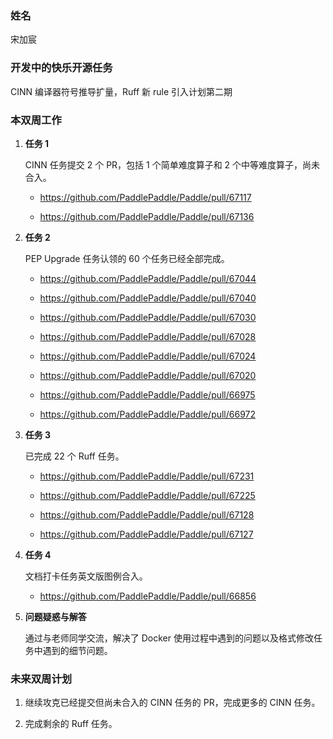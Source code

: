 ### 姓名

宋加宸


### 开发中的快乐开源任务

CINN 编译器符号推导扩量，Ruff 新 rule 引入计划第二期

### 本双周工作

1. **任务 1**

    CINN 任务提交 2 个 PR，包括 1 个简单难度算子和 2 个中等难度算子，尚未合入。

    - https://github.com/PaddlePaddle/Paddle/pull/67117
    
    - https://github.com/PaddlePaddle/Paddle/pull/67136


2. **任务 2**

    PEP Upgrade 任务认领的 60 个任务已经全部完成。

    - https://github.com/PaddlePaddle/Paddle/pull/67044

    - https://github.com/PaddlePaddle/Paddle/pull/67040

    - https://github.com/PaddlePaddle/Paddle/pull/67030

    - https://github.com/PaddlePaddle/Paddle/pull/67028

    - https://github.com/PaddlePaddle/Paddle/pull/67024

    - https://github.com/PaddlePaddle/Paddle/pull/67020

    - https://github.com/PaddlePaddle/Paddle/pull/66975

    - https://github.com/PaddlePaddle/Paddle/pull/66972

3. **任务 3**

    已完成 22 个 Ruff 任务。

    - https://github.com/PaddlePaddle/Paddle/pull/67231

    - https://github.com/PaddlePaddle/Paddle/pull/67225

    - https://github.com/PaddlePaddle/Paddle/pull/67128

    - https://github.com/PaddlePaddle/Paddle/pull/67127

4. **任务 4**

    文档打卡任务英文版图例合入。

    - https://github.com/PaddlePaddle/Paddle/pull/66856

3. **问题疑惑与解答**

    通过与老师同学交流，解决了 Docker 使用过程中遇到的问题以及格式修改任务中遇到的细节问题。
   

### 未来双周计划

1. 继续攻克已经提交但尚未合入的 CINN 任务的 PR，完成更多的 CINN 任务。

2. 完成剩余的 Ruff 任务。